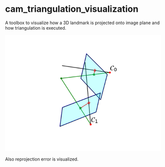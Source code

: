 # cam_triangulation_visualization
A toolbox to visualize how a 3D landmark is projected onto image plane and how triangulation is executed.

![Alt text](Figure_1.png)

Also reprojection error is visualized.

